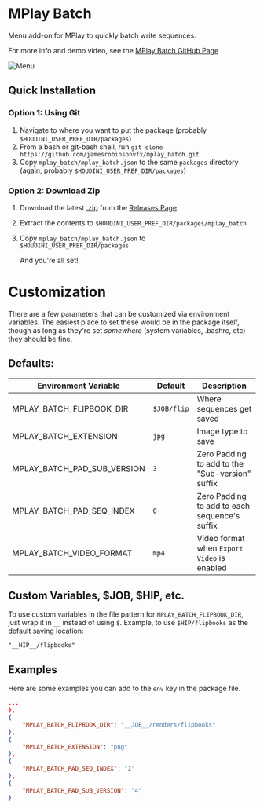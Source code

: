 # MPlay Batch
Menu add-on for MPlay to quickly batch write sequences.

For more info and demo video, see the [MPlay Batch GitHub Page](https://jamesrobinsonvfx.github.io/mplay_batch/)

![Menu](https://www.jamesrobinsonvfx.com/mplay_batch/assets/images/menu.png)

## Quick Installation

### Option 1: Using Git

1. Navigate to where you want to put the package (probably `$HOUDINI_USER_PREF_DIR/packages`)
2. From a bash or git-bash shell, run `git clone https://github.com/jamesrobinsonvfx/mplay_batch.git`
3. Copy `mplay_batch/mplay_batch.json` to the same `packages` directory (again, probably `$HOUDINI_USER_PREF_DIR/packages`)

### Option 2: Download Zip
1. Download the latest [.zip](https://github.com/jamesrobinsonvfx/mplay_batch/releases/latest/download/mplay_batch.zip) from the [Releases Page](https://github.com/jamesrobinsonvfx/mplay_batch/releases/latest)
2. Extract the contents to `$HOUDINI_USER_PREF_DIR/packages/mplay_batch`
3. Copy `mplay_batch/mplay_batch.json` to `$HOUDINI_USER_PREF_DIR/packages`

    And you're all set!


# Customization
There are a few parameters that can be customized via environment variables. The easiest place to set these would be in the package itself, though as long as they're set _somewhere_ (system variables, .bashrc, etc) they should be fine.

## Defaults:

| Environment Variable        | Default     | Description                                     |
| --------------------------- | ----------- | ----------------------------------------------- |
| MPLAY_BATCH_FLIPBOOK_DIR    | `$JOB/flip` | Where sequences get saved                       |
| MPLAY_BATCH_EXTENSION       | `jpg`       | Image type to save                              |
| MPLAY_BATCH_PAD_SUB_VERSION | `3`         | Zero Padding to add to the "Sub-version" suffix |
| MPLAY_BATCH_PAD_SEQ_INDEX   | `0`         | Zero Padding to add to each sequence's suffix   |
| MPLAY_BATCH_VIDEO_FORMAT    | `mp4`       | Video format when `Export Video` is enabled     |

## Custom Variables, $JOB, $HIP, etc.
To use custom variables in the file pattern for `MPLAY_BATCH_FLIPBOOK_DIR`, just wrap it in `__` instead of using `$`.
Example, to use `$HIP/flipbooks` as the default saving location:

`"__HIP__/flipbooks"`

## Examples
Here are some examples you can add to the `env` key in the package file.
```json
...
},
{
    "MPLAY_BATCH_FLIPBOOK_DIR": "__JOB__/renders/flipbooks"
},
{
    "MPLAY_BATCH_EXTENSION": "png"
},
{
    "MPLAY_BATCH_PAD_SEQ_INDEX": "2"
},
{
    "MPLAY_BATCH_PAD_SUB_VERSION": "4"
}
```
